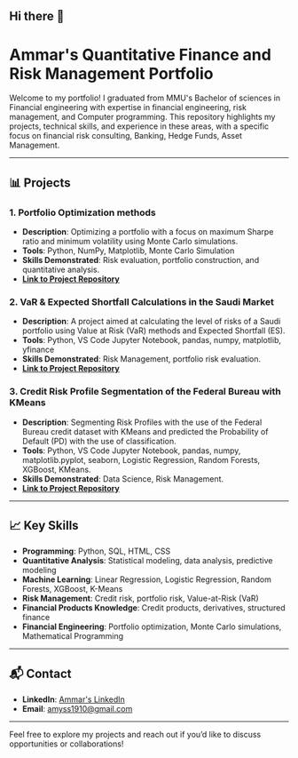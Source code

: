 ## Hi there 👋

# Ammar's Quantitative Finance and Risk Management Portfolio

Welcome to my portfolio! I graduated from MMU's Bachelor of sciences in Financial engineering with expertise in financial engineering, risk management, and Computer programming. This repository highlights my projects, technical skills, and experience in these areas, with a specific focus on financial risk consulting, Banking, Hedge Funds,
Asset Management.

---

## 📊 Projects

### 1. **Portfolio Optimization methods**
   - **Description**: Optimizing a portfolio with a focus on maximum Sharpe ratio and minimum volatility using Monte Carlo simulations.
   - **Tools**: Python, NumPy, Matplotlib, Monte Carlo Simulation
   - **Skills Demonstrated**: Risk evaluation, portfolio construction, and quantitative analysis.
   - **[Link to Project Repository](https://github.com/Ammaryasser1998/Portfolio-Optimization-Methods)**

### 2. **VaR & Expected Shortfall Calculations in the Saudi Market**
   - **Description**: A project aimed at calculating the level of risks of a Saudi portfolio using Value at Risk (VaR) methods and Expected Shortfall (ES).
   - **Tools**: Python, VS Code Jupyter Notebook, pandas, numpy, matplotlib, yfinance
   - **Skills Demonstrated**: Risk Management, portfolio risk evaluation.
   - **[Link to Project Repository](https://github.com/Ammaryasser1998/Portfolio-Risk-Management-VaR-Calculations/tree/main)**

### 3. **Credit Risk Profile Segmentation of the Federal Bureau with KMeans**
   - **Description**: Segmenting Risk Profiles with the use of the Federal Bureau credit dataset with KMeans and predicted the Probability of Default (PD) with the use of classification.
   - **Tools**: Python, VS Code Jupyter Notebook, pandas, numpy, matplotlib.pyplot, seaborn, Logistic Regression, Random Forests, XGBoost, KMeans.
   - **Skills Demonstrated**: Data Science, Risk Management.
   - **[Link to Project Repository](https://github.com/Ammaryasser1998/risk_segment_kmeans/tree/main)**


---

## 📈 Key Skills

- **Programming**: Python, SQL, HTML, CSS
- **Quantitative Analysis**: Statistical modeling, data analysis, predictive modeling
- **Machine Learning**: Linear Regression, Logistic Regression, Random Forests, XGBoost, K-Means
- **Risk Management**: Credit risk, portfolio risk, Value-at-Risk (VaR)
- **Financial Products Knowledge**: Credit products, derivatives, structured finance
- **Financial Engineering**: Portfolio optimization, Monte Carlo simulations, Mathematical Programming

---

## 📬 Contact

- **LinkedIn**: [Ammar's LinkedIn](https://www.linkedin.com/in/ammar-yasser-32928a205/)
- **Email**: amyss1910@gmail.com

---

Feel free to explore my projects and reach out if you’d like to discuss opportunities or collaborations!
